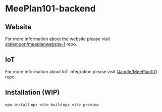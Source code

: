 # MeePlan101-backend

## Website
For more information about the website please visit [stalemoon/meeplanwebsite-1](https://github.com/stalemoon/meeplanwebsite-1) repo.

## IoT
For more information about IoT integration please visit [Qandle/MeePlan101](https://github.com/Qandle/MeePlan101) repo.



## Installation (WIP)
`npm install`
`npx vite build`
`npx vite preview`
